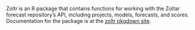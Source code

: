 Zoltr is an R package that contains functions for working with the Zoltar forecast repository’s API, including projects, 
models, forecasts, and scores. Documentation for the package is at the [zoltr pkgdown site](http://reichlab.io/zoltr/).

